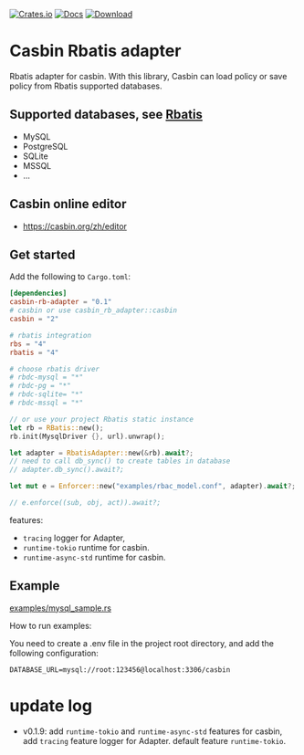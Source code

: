 [![Crates.io](https://img.shields.io/crates/v/casbin-rb-adapter.svg)](https://crates.io/crates/casbin-rb-adapter)
[![Docs](https://docs.rs/casbin-rb-adapter/badge.svg)](https://docs.rs/crate/casbin-rb-adapter/)
[![Download](https://img.shields.io/crates/d/casbin-rb-adapter.svg?style=flat-square)](https://crates.io/crates/casbin-rb-adapter)

# Casbin Rbatis adapter

Rbatis adapter for casbin. With this library, Casbin can load policy or save policy from Rbatis supported databases.

## Supported databases, see [Rbatis](https://docs.rs/crate/rbatis)
- MySQL
- PostgreSQL
- SQLite
- MSSQL
- ...

## Casbin online editor
- https://casbin.org/zh/editor

## Get started

Add the following to `Cargo.toml`:
```toml
[dependencies]
casbin-rb-adapter = "0.1"
# casbin or use casbin_rb_adapter::casbin
casbin = "2"

# rbatis integration
rbs = "4"
rbatis = "4"

# choose rbatis driver
# rbdc-mysql = "*"
# rbdc-pg = "*"
# rbdc-sqlite= "*"
# rbdc-mssql = "*"

```
```rust
// or use your project Rbatis static instance
let rb = RBatis::new();
rb.init(MysqlDriver {}, url).unwrap();

let adapter = RbatisAdapter::new(&rb).await?;
// need to call db_sync() to create tables in database
// adapter.db_sync().await?;

let mut e = Enforcer::new("examples/rbac_model.conf", adapter).await?;

// e.enforce((sub, obj, act)).await?;
```

features: 
- `tracing` logger for Adapter, 
- `runtime-tokio` runtime for casbin.
- `runtime-async-std` runtime for casbin.

## Example
[examples/mysql_sample.rs]("https://github.com/cody-why/casbin_rb_adapter/tree/main/examples")

How to run examples: 

You need to create a .env file in the project root directory, and add the following configuration:

```
DATABASE_URL=mysql://root:123456@localhost:3306/casbin
```

# update log
- v0.1.9: add `runtime-tokio` and `runtime-async-std` features for casbin, add `tracing` feature logger for Adapter. default feature `runtime-tokio`.